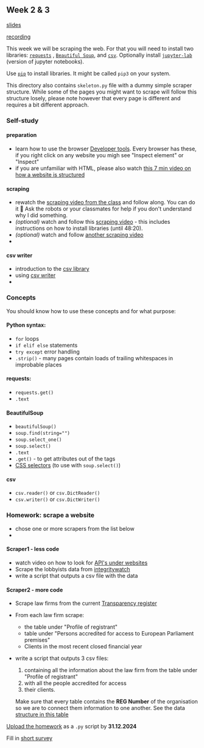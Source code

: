 ## Week 2 & 3
[slides](https://homolova.sk/goteborgmij24/scraping)

[recording](https://youtu.be/RZXZhCrE8pI)


This week we will be scraping the web. For that you will need to install two libraries: [`requests`](https://requests.readthedocs.io/en/latest/) , [`Beautiful Soup`](https://beautiful-soup-4.readthedocs.io/en/latest/), and [`csv`](https://docs.python.org/3/library/csv.html). Optionally install [`jupyter-lab`](https://jupyterlab.readthedocs.io/en/stable/getting_started/installation.html) (version of jupyter notebooks).

Use [`pip`](https://pypi.org/project/pip/) to install libraries. It might be called `pip3` on your system.

This directory also contains `skeleton.py` file with a dummy simple scraper structure. While some of the pages you might want to scrape will follow this structure losely,  please note however that every page is different and requires a bit different approach.

### Self-study

#### preparation
- learn how to use the browser [Developer tools](https://www.youtube.com/watch?v=RBinFeVZz0E). Every browser has these, if you right click on any website you migh see "Inspect element" or "Inspect"
- if you are unfamiliar with HTML, please also watch [this 7 min video on how a website is structured](https://www.youtube.com/watch?v=ipkjfvl40s0)

#### scraping
- rewatch the [scraping video from the class](https://youtu.be/RZXZhCrE8pI?si=g8okdMKBHBBGKrEL&t=1203) and follow along. You can do it 💪 Ask the robots or your classmates for help if you don't understand why I did something.
- *(optional)* watch and follow this [scraping video](https://youtu.be/XVv6mJpFOb0?si=Q8o8EjvfC-drToIR) - this includes instructions on how to install libraries (until 48:20).
- *(optional)* watch and follow [another scraping video](https://www.youtube.com/watch?v=gRLHr664tXA)
- 
#### csv writer
- introduction to the [csv library](https://www.youtube.com/watch?v=q5uM4VKywbA)
- using [csv writer](https://www.youtube.com/watch?v=jnkPnNaLY3g)
- 
### Concepts
You should know how to use these concepts and for what purpose:

#### Python syntax:
- `for` loops
- `if elif else` statements
- `try except` error handling
- `.strip()` - many pages contain loads of trailing whitespaces in improbable places

#### requests:
- `requests.get()`
- `.text`
#### BeautifulSoup
- `beautifulSoup()`
- `soup.find(string="")`
- `soup.select_one()`
- `soup.select()`
- `.text`
- `.get()` - to get attributes out of the tags
- [CSS selectors](https://beautiful-soup-4.readthedocs.io/en/latest/#css-selectors) (to use with `soup.select()`)

#### csv
- `csv.reader()` or `csv.DictReader()`
- `csv.writer()` or `csv.DictWriter()`



### Homework: scrape a website
- chose one or more scrapers from the list below
- 
#### Scraper1 - less code
- watch video on how to look for [API's under websites](https://www.youtube.com/watch?v=6gtHzj4GMLo)
- Scrape the lobbyists data from [integritywatch](https://integritywatch.eu/organizations.php)
- write a script that outputs a csv file with the data
#### Scraper2 - more code
- Scrape law firms from the current [Transparency register](https://transparency-register.europa.eu/searchregister-or-update/search-register_en)
- From each law firm scrape:
	- the table under "Profile of registrant"
	- table under "Persons accredited for access to European Parliament premises"
	- Clients in the most recent closed financial year
- write a script that outputs 3 csv files:
	1. containing all the information about the law firm from the table under "Profile of registrant"
	2. with all the people accredited for access 
	3. their clients.
	 
	Make sure that every table contains the **REG Number** of the organisation so we are to connect them information to one another. See the data [structure in this table](https://docs.google.com/spreadsheets/d/1IqIGa3rSzWroigOp1llXD47qLfVvmvxo-xrMdP5ZQRU/edit?gid=0#gid=0)


[Upload the homework](https://forms.gle/zZhoMTMVrsJ8qzFL8) as a `.py` script by **31.12.2024**

Fill in [short survey](https://forms.gle/CT87GySvCS89UryDA)
